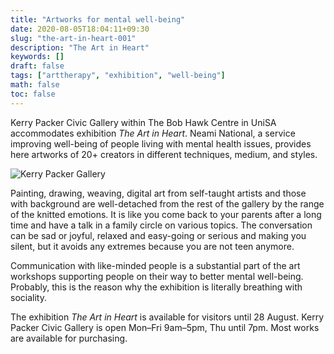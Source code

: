```yaml
---
title: "Artworks for mental well-being"
date: 2020-08-05T18:04:11+09:30
slug: "the-art-in-heart-001"
description: "The Art in Heart"
keywords: []
draft: false
tags: ["arttherapy", "exhibition", "well-being"] 
math: false
toc: false
---
```


Kerry Packer Civic Gallery within The Bob Hawk Centre in UniSA accommodates exhibition *The Art in Heart*. Neami National, a service improving well-being of people living with mental health issues, provides here artworks of 20+ creators in different techniques, medium, and styles. 

![Kerry Packer Gallery](/artstosociety/blog/post001/the-art-in-heart-001/theartofheart@2x.jpg)

Painting, drawing, weaving, digital art from self-taught artists and those with background are well-detached from the rest of the gallery by the range of the knitted emotions. It is like you come back to your parents after a long time and have a talk in a family circle on various topics. The conversation can be sad or joyful, relaxed and easy-going or serious and making you silent, but it avoids any extremes because you are not teen anymore. 

Communication with like-minded people is a substantial part of the art workshops supporting people on their way to better mental well-being. Probably, this is the reason why the exhibition is literally breathing with sociality. 

The exhibition *The Art in Heart* is available for visitors until 28 August. Kerry Packer Civic Gallery is open Mon–Fri 9am–5pm, Thu until 7pm. Most works are available for purchasing.